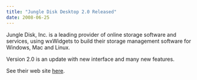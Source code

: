 ```yaml
---
title: "Jungle Disk Desktop 2.0 Released"
date: 2008-06-25
---
```


Jungle Disk, Inc. is a leading provider of online storage software and
services, using wxWidgets to build their storage management software for
Windows, Mac and Linux.

Version 2.0 is an update with new interface and many new features.

See their web site [here][1].

[1]: http://www.jungledisk.com/
